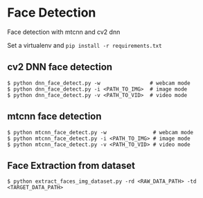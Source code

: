 # Face Detection

Face detection with mtcnn and cv2 dnn

Set a virtualenv and `pip install -r requirements.txt`

## cv2 DNN face detection

```shell
$ python dnn_face_detect.py -w                # webcam mode
$ python dnn_face_detect.py -i <PATH_TO_IMG>  # image mode
$ python dnn_face_detect.py -v <PATH_TO_VID>  # video mode
```

## mtcnn face detection

```shell
$ python mtcnn_face_detect.py -w               # webcam mode
$ python mtcnn_face_detect.py -i <PATH_TO_IMG> # image mode
$ python mtcnn_face_detect.py -v <PATH_TO_VID> # video mode
```

## Face Extraction from dataset

```shell
$ python extract_faces_img_dataset.py -rd <RAW_DATA_PATH> -td <TARGET_DATA_PATH>
```
